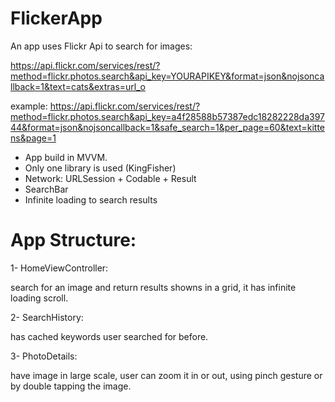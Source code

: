 # FlickerApp

An app uses Flickr Api to search for images:

https://api.flickr.com/services/rest/?method=flickr.photos.search&api_key=YOURAPIKEY&format=json&nojsoncallback=1&text=cats&extras=url_o

example:
https://api.flickr.com/services/rest/?method=flickr.photos.search&api_key=a4f28588b57387edc18282228da39744&format=json&nojsoncallback=1&safe_search=1&per_page=60&text=kittens&page=1


- App build in MVVM.
- Only one library is used (KingFisher)
- Network: URLSession + Codable + Result
- SearchBar
- Infinite loading to search results


# App Structure: 
1- HomeViewController:

   search for an image and return results showns in a grid, it has infinite loading scroll.
   
2- SearchHistory:

   has cached keywords user searched for before.

3- PhotoDetails:

have image in large scale, user can zoom it in or out, using pinch gesture or by double tapping the image.
